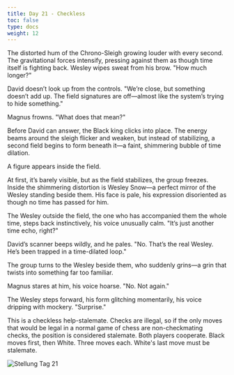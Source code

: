```yaml
---
title: Day 21 - Checkless
toc: false
type: docs
weight: 12
---
```


The distorted hum of the Chrono-Sleigh growing louder with every second. The gravitational forces intensify, pressing against them as though time itself is fighting back. Wesley wipes sweat from his brow. "How much longer?"

David doesn’t look up from the controls. "We’re close, but something doesn’t add up. The field signatures are off—almost like the system’s trying to hide something."

Magnus frowns. "What does that mean?"

Before David can answer, the Black king clicks into place. The energy beams around the sleigh flicker and weaken, but instead of stabilizing, a second field begins to form beneath it—a faint, shimmering bubble of time dilation.

A figure appears inside the field.

At first, it’s barely visible, but as the field stabilizes, the group freezes. Inside the shimmering distortion is Wesley Snow—a perfect mirror of the Wesley standing beside them. His face is pale, his expression disoriented as though no time has passed for him.

The Wesley outside the field, the one who has accompanied them the whole time, steps back instinctively, his voice unusually calm. "It’s just another time echo, right?"

David’s scanner beeps wildly, and he pales. "No. That’s the real Wesley. He’s been trapped in a time-dilated loop."

The group turns to the Wesley beside them, who suddenly grins—a grin that twists into something far too familiar.

Magnus stares at him, his voice hoarse. "No. Not again."

The Wesley steps forward, his form glitching momentarily, his voice dripping with mockery. "Surprise."

This is a checkless help-stalemate. Checks are illegal, so if the only moves that would be legal in a normal game of chess are non-checkmating checks, the position is considered stalemate. Both players cooperate. Black moves first, then White. Three moves each. White's last move must be stalemate. 



![Stellung Tag 21](/day21.jpg "")

